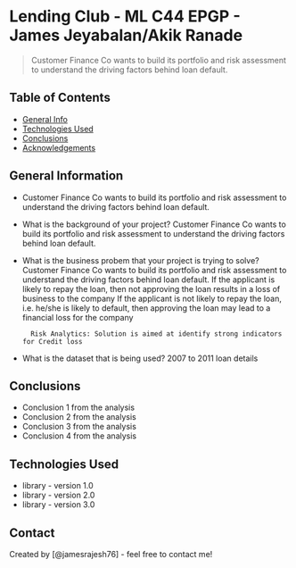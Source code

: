 # Lending Club - ML C44 EPGP - James Jeyabalan/Akik Ranade
> Customer Finance Co wants to build its portfolio and risk assessment to understand the driving factors behind loan default.


## Table of Contents
* [General Info](#general-information)
* [Technologies Used](#technologies-used)
* [Conclusions](#conclusions)
* [Acknowledgements](#acknowledgements)

## General Information
- Customer Finance Co wants to build its portfolio and risk assessment to understand the driving factors behind loan default.
- What is the background of your project?
    Customer Finance Co wants to build its portfolio and risk assessment to understand the driving factors behind loan default.
- What is the business probem that your project is trying to solve?
    Customer Finance Co wants to build its portfolio and risk assessment to understand the driving factors behind loan default.
    	If the applicant is likely to repay the loan, then not approving the loan results in a loss of business to the company
        If the applicant is not likely to repay the loan, i.e. he/she is likely to default, then approving the loan may lead to a financial loss for the company 

        Risk Analytics: Solution is aimed at identify strong indicators for Credit loss

- What is the dataset that is being used?
    2007 to 2011 loan details

## Conclusions
- Conclusion 1 from the analysis
- Conclusion 2 from the analysis
- Conclusion 3 from the analysis
- Conclusion 4 from the analysis

## Technologies Used
- library - version 1.0
- library - version 2.0
- library - version 3.0

<!-- As the libraries versions keep on changing, it is recommended to mention the version of library used in this project -->


## Contact
Created by [@jamesrajesh76] - feel free to contact me!


<!-- Optional -->
<!-- ## License -->
<!-- This project is open source and available under the [... License](). -->

<!-- You don't have to include all sections - just the one's relevant to your project -->